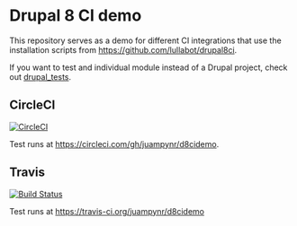 # Drupal 8 CI demo



This repository serves as a demo for different CI integrations that use the installation
scripts from https://github.com/lullabot/drupal8ci.

If you want to test and individual module instead of a Drupal project, check out
[drupal_tests](https://github.com/deviantintegral/drupal_tests).

## CircleCI

[![CircleCI](https://circleci.com/gh/juampynr/d8cidemo.svg?style=svg)](https://circleci.com/gh/juampynr/d8cidemo)

Test runs at https://circleci.com/gh/juampynr/d8cidemo.

## Travis

[![Build Status](https://travis-ci.org/juampynr/d8cidemo.svg?branch=master)](https://travis-ci.org/juampynr/d8cidemo)

Test runs at  https://travis-ci.org/juampynr/d8cidemo
